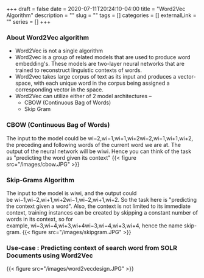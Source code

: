 +++ 
draft = false
date = 2020-07-11T20:24:10-04:00
title = "Word2Vec Algorithm"
description = ""
slug = "" 
tags = []
categories = []
externalLink = ""
series = []
+++

### About Word2Vec algorithm

- Word2Vec is not a single algorithm
- Word2vec is a group of related models that are used to produce word embedding's. These models are two-layer neural networks that are trained to reconstruct linguistic contexts of words. 
- Word2vec takes large corpus of text as its input and produces a vector-space, with each unique word in the corpus being assigned a corresponding vector in the space. 
- Word2Vec can utilize either of 2 model architectures – 
    - CBOW (Continuous Bag of Words)
    - Skip Gram


### CBOW (Continuous Bag of Words)
The input to the model could be wi−2,wi−1,wi+1,wi+2wi−2,wi−1,wi+1,wi+2, the preceding and following words of the current word we are at. The output of the neural network will be wiwi. Hence you can think of the task as "predicting the word given its context"
{{< figure src="/images/cbow.JPG" >}}


### Skip-Grams Algorithm
The input to the model is wiwi, and the output could be wi−1,wi−2,wi+1,wi+2wi−1,wi−2,wi+1,wi+2. So the task here is "predicting the context given a word". Also, the context is not limited to its immediate context, training instances can be created by skipping a constant number of words in its context, so for example, wi−3,wi−4,wi+3,wi+4wi−3,wi−4,wi+3,wi+4, hence the name skip-gram.
{{< figure src="/images/skipgram.JPG" >}}

### Use-case : Predicting context of search word from SOLR Documents using Word2Vec 

{{< figure src="/images/word2vecdesign.JPG" >}}